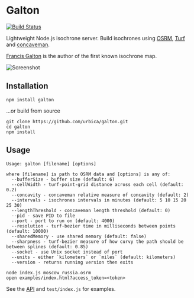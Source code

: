 # Galton

[![Build Status](https://travis-ci.org/urbica/galton.svg?branch=master)](https://travis-ci.org/urbica/galton)

Lightweight Node.js isochrone server. Build isochrones using [OSRM](http://project-osrm.org/), [Turf](http://turfjs.org/) and [concaveman](https://github.com/mapbox/concaveman).

[Francis Galton](https://en.wikipedia.org/wiki/Francis_Galton) is the author of the first known isochrone map.

![Screenshot](https://raw.githubusercontent.com/urbica/galton/master/example.png)

## Installation

```
npm install galton
```

...or build from source

```shell
git clone https://github.com/urbica/galton.git
cd galton
npm install
```

## Usage

```shell
Usage: galton [filename] [options]

where [filename] is path to OSRM data and [options] is any of:
  --bufferSize - buffer size (default: 6)
  --cellWidth - turf-point-grid distance across each cell (default: 0.2)
  --concavity - concaveman relative measure of concavity (default: 2)
  --intervals - isochrones intervals in minutes (default: 5 10 15 20 25 30)
  --lengthThreshold - concaveman length threshold (default: 0)
  --pid - save PID to file
  --port - port to run on (default: 4000)
  --resolution - turf-bezier time in milliseconds between points (default: 10000)
  --sharedMemory - use shared memory (default: false)
  --sharpness - turf-bezier measure of how curvy the path should be between splines (default: 0.85)
  --socket - use Unix socket instead of port
  --units - either `kilometers` or `miles` (default: kilometers)
  --version - returns running version then exits
```

```
node index.js moscow_russia.osrm
open examples/index.html?access_token=<token>
```

See the [API](https://github.com/urbica/galton/blob/master/docs/API.md) and `test/index.js` for examples.